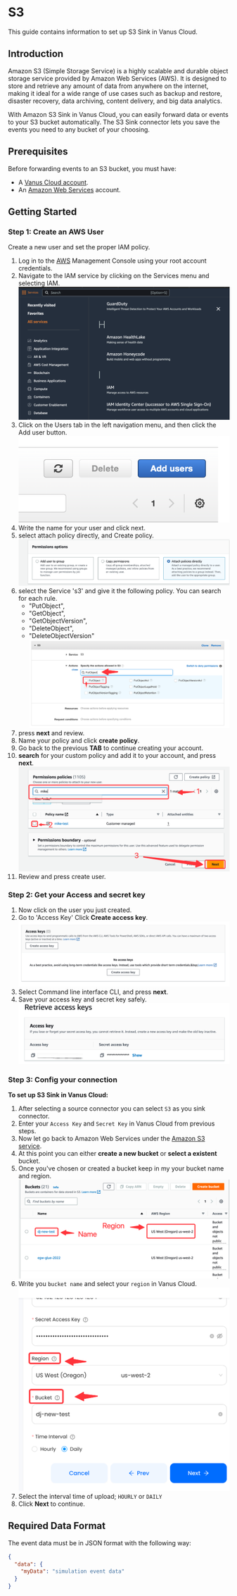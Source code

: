 # S3

This guide contains information to set up S3 Sink in Vanus Cloud.

## Introduction

Amazon S3 (Simple Storage Service) is a highly scalable and durable object storage service provided by Amazon Web Services (AWS). It is designed to store and retrieve any amount of data from anywhere on the internet, making it ideal for a wide range of use cases such as backup and restore, disaster recovery, data archiving, content delivery, and big data analytics.

With Amazon S3 Sink in Vanus Cloud, you can easily forward data or events to your S3 bucket automatically. The S3 Sink connector lets you save the events you need to any bucket of your choosing.


## Prerequisites

Before forwarding events to an S3 bucket, you must have:

- A [Vanus Cloud account](https://cloud.vanus.ai).
- An [Amazon Web Services](https://aws.amazon.com) account.

## Getting Started

### Step 1: Create an AWS User
Create a new user and set the proper IAM policy.

1. Log in to the [AWS](https://aws.amazon.com) Management Console using your root account credentials.
2. Navigate to the IAM service by clicking on the Services menu and selecting IAM.
   ![](images/findIAM.png)
3. Click on the Users tab in the left navigation menu, and then click the Add user button.
   ![](images/AddUser.png)
4. Write the name for your user and click next.
5. select attach policy directly, and Create policy.
   ![](images/permissionoption.png)
6. select the Service 's3' and give it the following policy. You can search for each rule.
    - "PutObject",
    - "GetObject",
    - "GetObjectVersion",
    - "DeleteObject",
    - "DeleteObjectVersion"
![img_4.png](images/img_4.png)
7. press **next** and review.
8. Name your policy and click **create policy**.
9. Go back to the previous **TAB** to continue creating your account.
10. **search** for your custom policy and add it to your account, and press **next**.
![img_5.png](images/img_5.png)
11. Review and press create user.


### Step 2: Get your Access and secret key
1. Now click on the user you just created.
2. Go to 'Access Key' Click **Create access key**.
    ![](images/createAccesskey.png)
3. Select Command line interface CLI, and press **next**.
4. Save your access key and secret key safely.
    ![](images/img.png)

### Step 3: Config your connection
**To set up S3 Sink in Vanus Cloud:**

1. After selecting a source connector you can select `S3` as you sink connector.
2. Enter your `Access Key` and `Secret Key` in Vanus Cloud from previous steps.
3. Now let go back to Amazon Web Services under the [Amazon S3 service](https://s3.console.aws.amazon.com).
4. At this point you can either **create a new bucket** or **select a existent** bucket.
5. Once you've chosen or created a bucket keep in my your bucket name and region.
![img.png](images/buckets.png)
6. Write you `bucket name` and select your `region` in Vanus Cloud.
![](images/regionandbucket.png)
7. Select the interval time of upload; `HOURLY` or `DAILY`
8. Click **Next** to continue.

## Required Data Format

The event data must be in JSON format with the following way:

```json
{
  "data": {
    "myData": "simulation event data"
  }
}
```
